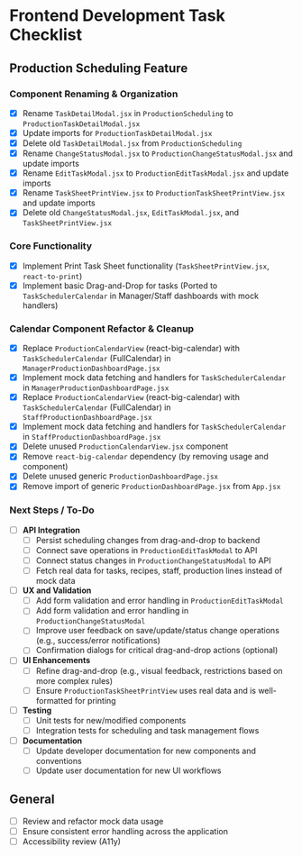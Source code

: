 # Frontend Development Task Checklist

## Production Scheduling Feature

### Component Renaming & Organization
- [x] Rename `TaskDetailModal.jsx` in `ProductionScheduling` to `ProductionTaskDetailModal.jsx`
- [x] Update imports for `ProductionTaskDetailModal.jsx`
- [x] Delete old `TaskDetailModal.jsx` from `ProductionScheduling`
- [x] Rename `ChangeStatusModal.jsx` to `ProductionChangeStatusModal.jsx` and update imports
- [x] Rename `EditTaskModal.jsx` to `ProductionEditTaskModal.jsx` and update imports
- [x] Rename `TaskSheetPrintView.jsx` to `ProductionTaskSheetPrintView.jsx` and update imports
- [x] Delete old `ChangeStatusModal.jsx`, `EditTaskModal.jsx`, and `TaskSheetPrintView.jsx`

### Core Functionality
- [x] Implement Print Task Sheet functionality (`TaskSheetPrintView.jsx`, `react-to-print`)
- [x] Implement basic Drag-and-Drop for tasks (Ported to `TaskSchedulerCalendar` in Manager/Staff dashboards with mock handlers)

### Calendar Component Refactor & Cleanup
- [x] Replace `ProductionCalendarView` (react-big-calendar) with `TaskSchedulerCalendar` (FullCalendar) in `ManagerProductionDashboardPage.jsx`
- [x] Implement mock data fetching and handlers for `TaskSchedulerCalendar` in `ManagerProductionDashboardPage.jsx`
- [x] Replace `ProductionCalendarView` (react-big-calendar) with `TaskSchedulerCalendar` (FullCalendar) in `StaffProductionDashboardPage.jsx`
- [x] Implement mock data fetching and handlers for `TaskSchedulerCalendar` in `StaffProductionDashboardPage.jsx`
- [x] Delete unused `ProductionCalendarView.jsx` component
- [x] Remove `react-big-calendar` dependency (by removing usage and component)
- [x] Delete unused generic `ProductionDashboardPage.jsx`
- [x] Remove import of generic `ProductionDashboardPage.jsx` from `App.jsx`

### Next Steps / To-Do
- [ ] **API Integration**
  - [ ] Persist scheduling changes from drag-and-drop to backend
  - [ ] Connect save operations in `ProductionEditTaskModal` to API
  - [ ] Connect status changes in `ProductionChangeStatusModal` to API
  - [ ] Fetch real data for tasks, recipes, staff, production lines instead of mock data
- [ ] **UX and Validation**
  - [ ] Add form validation and error handling in `ProductionEditTaskModal`
  - [ ] Add form validation and error handling in `ProductionChangeStatusModal`
  - [ ] Improve user feedback on save/update/status change operations (e.g., success/error notifications)
  - [ ] Confirmation dialogs for critical drag-and-drop actions (optional)
- [ ] **UI Enhancements**
  - [ ] Refine drag-and-drop (e.g., visual feedback, restrictions based on more complex rules)
  - [ ] Ensure `ProductionTaskSheetPrintView` uses real data and is well-formatted for printing
- [ ] **Testing**
  - [ ] Unit tests for new/modified components
  - [ ] Integration tests for scheduling and task management flows
- [ ] **Documentation**
  - [ ] Update developer documentation for new components and conventions
  - [ ] Update user documentation for new UI workflows

## General
- [ ] Review and refactor mock data usage
- [ ] Ensure consistent error handling across the application
- [ ] Accessibility review (A11y)
